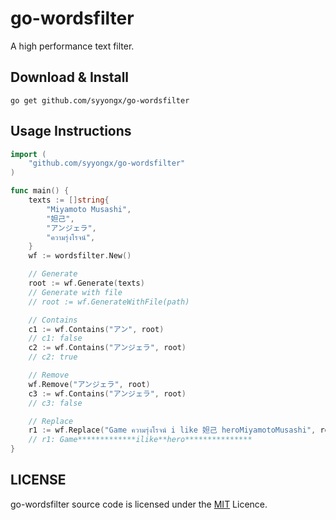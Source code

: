 # go-wordsfilter
A high performance text filter.

## Download & Install
```shell
go get github.com/syyongx/go-wordsfilter
```

## Usage Instructions
```go
import (
    "github.com/syyongx/go-wordsfilter"
)

func main() {
    texts := []string{
        "Miyamoto Musashi",
        "妲己",
        "アンジェラ",
        "ความรุ่งโรจน์",
    }
    wf := wordsfilter.New()

    // Generate
    root := wf.Generate(texts)
    // Generate with file
    // root := wf.GenerateWithFile(path)

    // Contains
    c1 := wf.Contains("アン", root)
    // c1: false
    c2 := wf.Contains("アンジェラ", root)
    // c2: true

    // Remove
    wf.Remove("アンジェラ", root)
    c3 := wf.Contains("アンジェラ", root)
    // c3: false

    // Replace
    r1 := wf.Replace("Game ความรุ่งโรจน์ i like 妲己 heroMiyamotoMusashi", root)
    // r1: Game*************ilike**hero***************
}
```

## LICENSE
go-wordsfilter source code is licensed under the [MIT](https://github.com/syyongx/go-wordsfilter/blob/master/LICENSE) Licence.
